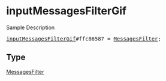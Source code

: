 # inputMessagesFilterGif

Sample Description

<pre>
<a href="../constructor/inputMessagesFilterGif.md">inputMessagesFilterGif</a>#ffc86587 = <a href="../type/MessagesFilter.md">MessagesFilter</a>;
</pre>

## Type

<a href="../type/MessagesFilter.md">MessagesFilter</a>

